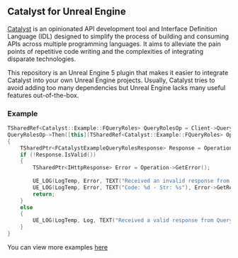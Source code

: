 ## Catalyst for Unreal Engine
[Catalyst](https://github.com/dynamiquel/Catalyst) is an opinionated API development tool and Interface Definition Language (IDL) designed to simplify the process of building and consuming APIs across multiple programming languages. It aims to alleviate the pain points of repetitive code writing and the complexities of integrating disparate technologies.

This repository is an Unreal Engine 5 plugin that makes it easier to integrate Catalyst into your own Unreal Engine projects.
Usually, Catalyst tries to avoid adding too many dependencies but Unreal Engine lacks many useful features out-of-the-box.

### Example
```cpp
TSharedRef<Catalyst::Example::FQueryRoles> QueryRolesOp = Client->QueryRoles(FCatalystExampleQueryRolesRequest());
QueryRolesOp->Then([this](TSharedRef<Catalyst::Example::FQueryRoles> Operation)
{
    TSharedPtr<FCatalystExampleQueryRolesResponse> Response = Operation->GetResponse();
    if (!Response.IsValid())
    {
        TSharedPtr<IHttpResponse> Error = Operation->GetError();
      
        UE_LOG(LogTemp, Error, TEXT("Received an invalid response from Query Users"));
        UE_LOG(LogTemp, Error, TEXT("Code: %d - Str: %s"), Error->GetResponseCode(), *Error->GetContentAsString());
        return;
    }
    else
    {
        UE_LOG(LogTemp, Log, TEXT("Received a valid response from Query Users"));
    }
}
```
You can view more examples [here](Source/Catalyst/Private/Example)
